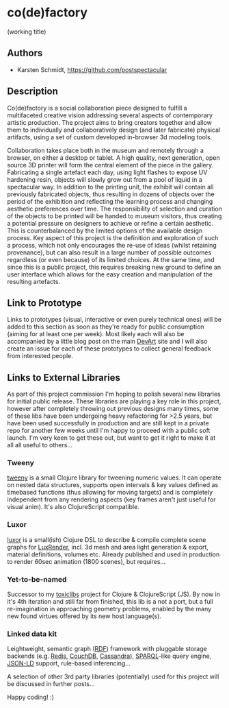 # co(de)factory
(working title)

## Authors
- Karsten Schmidt, https://github.com/postspectacular

## Description

Co(de)factory is a social collaboration piece designed to fulfill a multifaceted creative vision addressing several aspects of contemporary artistic production. The project aims to bring creators together and allow them to individually and collaboratively design (and later fabricate) physical artifacts, using a set of custom developed in-browser 3d modeling tools.

Collaboration takes place both in the museum and remotely through a browser, on either a desktop or tablet. A high quality, next generation, open source 3D printer will form the central element of the piece in the gallery. Fabricating a single artefact each day, using light flashes to expose UV hardening resin, objects will slowly grow out from a pool of liquid in a spectacular way. In addition to the printing unit, the exhibit will contain all previously fabricated objects, thus resulting in dozens of objects over the period of the exhibition and reflecting the learning process and changing aesthetic preferences over time. The responsibility of selection and curation of the objects to be printed will be handed to museum visitors, thus creating a potential pressure on designers to achieve or refine a certain aesthetic. This is counterbalanced by the limited options of the available design process. Key aspect of this project is the definition and exploration of such a process, which not only encourages the re-use of ideas (whilst retaining provenance), but can also result in a large number of possible outcomes regardless (or even because) of its limited choices. At the same time, and since this is a public project, this requires breaking new ground to define an user interface which allows for the easy creation and manipulation of the resulting artefacts.

## Link to Prototype

Links to prototypes (visual, interactive or even purely technical ones) will be added to this section as soon as they're ready for public consumption (aiming for at least one per week). Most likely each will also be accompanied by a little blog post on the main [DevArt](http://devart.withgoogle.com) site and I will also create an issue for each of these prototypes to collect general feedback from interested people.

## Links to External Libraries

As part of this project commission I'm hoping to polish several new libraries for initial public release. These libraries are playing a key role in this project, however after completely throwing out previous designs many times, some of these libs have been undergoing heavy refactoring for >2.5 years, but have been used successfully in production and are still kept in a private repo for another few weeks until I'm happy to proceed with a public soft launch. I'm very keen to get these out, but want to get it right to make it at all all useful to others...

### Tweeny

[tweeny](http://code.thi.ng/tweeny) is a small Clojure library for tweening numeric values. It can operate on nested data structures, supports open intervals & key values defined as timebased functions (thus allowing for moving targets) and is completely independent from any rendering aspects (key frames aren't just useful for visual anim). It's also ClojureScript compatible.

### Luxor

[luxor](http://code.thi.ng/luxor) is a small(ish) Clojure DSL to describe & compile complete scene graphs for [LuxRender](http://luxrender.net), incl. 3d mesh and area light generation & export, material definitions, volumes etc. Already published and used in production to render 60sec animation (1800 scenes), but requires...

### Yet-to-be-named

Successor to my [toxiclibs](http://toxiclibs.org) project for Clojure & ClojureScript (JS). By now in it's 4th iteration and still far from finished, this lib is a not a port, but a full re-imagination in approaching geometry problems, enabled by the many new found virtues offered by its new host language(s).

### Linked data kit

Leightweight, semantic graph ([RDF](https://en.wikipedia.org/wiki/Resource_Description_Framework)) framework with pluggable storage backends (e.g. [Redis](http://redis.io/), [CouchDB](http://couchdb.apache.org), [Cassandra](http://cassandra.apache.org)), [SPARQL](https://en.wikipedia.org/wiki/SPARQL)-like query engine, [JSON-LD](http://json-ld.org/) support, rule-based inferencing...

A selection of other 3rd party libraries (potentially) used for this project will be discussed in further posts...

Happy coding! :)
